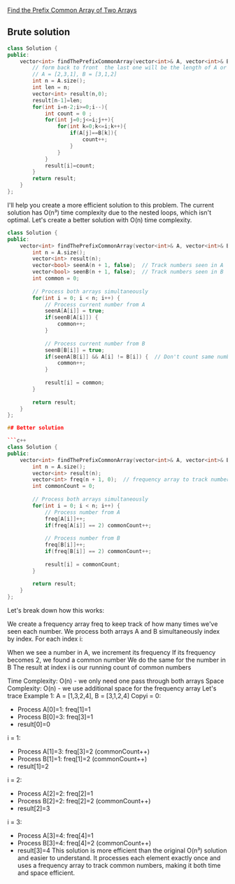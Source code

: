 [Find the Prefix Common Array of Two Arrays](https://leetcode.com/problems/find-the-prefix-common-array-of-two-arrays/description/)

## Brute solution

```c++
class Solution {
public:
    vector<int> findThePrefixCommonArray(vector<int>& A, vector<int>& B) {
        // form back to front  the last one will be the length of A or B
        // A = [2,3,1], B = [3,1,2]
        int n = A.size();
        int len = n;
        vector<int> result(n,0);
        result[n-1]=len;
        for(int i=n-2;i>=0;i--){
            int count = 0 ;
            for(int j=0;j<=i;j++){
                for(int k=0;k<=i;k++){
                    if(A[j]==B[k]){
                        count++;
                    }
                }
            }
            result[i]=count;
        }
        return result;
    }
};
```
I'll help you create a more efficient solution to this problem. The current solution has O(n³) time complexity due to the nested loops, which isn't optimal. Let's create a better solution with O(n) time complexity.



```cpp
class Solution {
public:
    vector<int> findThePrefixCommonArray(vector<int>& A, vector<int>& B) {
        int n = A.size();
        vector<int> result(n);
        vector<bool> seenA(n + 1, false);  // Track numbers seen in A
        vector<bool> seenB(n + 1, false);  // Track numbers seen in B
        int common = 0;
        
        // Process both arrays simultaneously
        for(int i = 0; i < n; i++) {
            // Process current number from A
            seenA[A[i]] = true;
            if(seenB[A[i]]) {
                common++;
            }
            
            // Process current number from B
            seenB[B[i]] = true;
            if(seenA[B[i]] && A[i] != B[i]) {  // Don't count same number twice
                common++;
            }
            
            result[i] = common;
        }
        
        return result;
    }
};

## Better solution

```c++
class Solution {
public:
    vector<int> findThePrefixCommonArray(vector<int>& A, vector<int>& B) {
        int n = A.size();
        vector<int> result(n);
        vector<int> freq(n + 1, 0);  // frequency array to track numbers
        int commonCount = 0;
        
        // Process both arrays simultaneously
        for(int i = 0; i < n; i++) {
            // Process number from A
            freq[A[i]]++;
            if(freq[A[i]] == 2) commonCount++;
            
            // Process number from B
            freq[B[i]]++;
            if(freq[B[i]] == 2) commonCount++;
            
            result[i] = commonCount;
        }
        
        return result;
    }
};
```

Let's break down how this works:

We create a frequency array freq to keep track of how many times we've seen each number.
We process both arrays A and B simultaneously index by index.
For each index i:

When we see a number in A, we increment its frequency
If its frequency becomes 2, we found a common number
We do the same for the number in B
The result at index i is our running count of common numbers



Time Complexity: O(n) - we only need one pass through both arrays
Space Complexity: O(n) - we use additional space for the frequency array
Let's trace Example 1: A = [1,3,2,4], B = [3,1,2,4]
Copyi = 0:
- Process A[0]=1: freq[1]=1
- Process B[0]=3: freq[3]=1
- result[0]=0

i = 1:
- Process A[1]=3: freq[3]=2 (commonCount++)
- Process B[1]=1: freq[1]=2 (commonCount++)
- result[1]=2

i = 2:
- Process A[2]=2: freq[2]=1
- Process B[2]=2: freq[2]=2 (commonCount++)
- result[2]=3

i = 3:
- Process A[3]=4: freq[4]=1
- Process B[3]=4: freq[4]=2 (commonCount++)
- result[3]=4
This solution is more efficient than the original O(n³) solution and easier to understand. It processes each element exactly once and uses a frequency array to track common numbers, making it both time and space efficient.